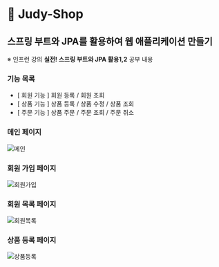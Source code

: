 # 🌿 Judy-Shop

## 스프링 부트와 JPA를 활용하여 웹 애플리케이션 만들기
※ 인프런 강의 **실전! 스프링 부트와 JPA 활용1,2** 공부 내용

### 기능 목록

- [ 회원 기능 ] 회원 등록 / 회원 조회
- [ 상품 기능 ] 상품 등록 / 상품 수정 / 상품 조회
- [ 주문 기능 ] 상품 주문 / 주문 조회 / 주문 취소

### 메인 페이지

![메인](https://ifh.cc/g/Bcx7xW.jpg)

### 회원 가입 페이지

![회원가입](https://ifh.cc/g/M9J74L.jpg)

### 회원 목록 페이지

![회원목록](https://ifh.cc/g/wPVm1N.png)

### 상품 등록 페이지

![상품등록](https://ifh.cc/g/1hp3lP.jpg)
